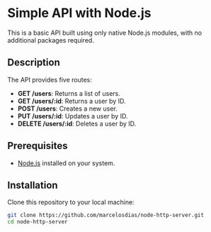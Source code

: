 # Simple API with Node.js

This is a basic API built using only native Node.js modules, with no additional packages required.

## Description

The API provides five routes:
- **GET /users**: Returns a list of users.
- **GET /users/:id**: Returns a user by ID.
- **POST /users**: Creates a new user.
- **PUT /users/:id**: Updates a user by ID.
- **DELETE /users/:id**: Deletes a user by ID.

## Prerequisites
- [Node.js](https://nodejs.org/) installed on your system.

## Installation
Clone this repository to your local machine:
```bash
git clone https://github.com/marcelosdias/node-http-server.git
cd node-http-server
